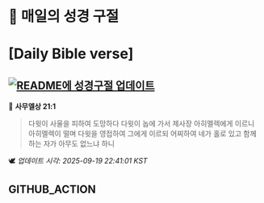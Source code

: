 # 🙏 매일의 성경 구절
# [Daily Bible verse]
## [![README에 성경구절 업데이트](https://github.com/DONGSUKA/first_test/actions/workflows/update-readme-bible.yml/badge.svg)](https://github.com/DONGSUKA/first_test/actions/workflows/update-readme-bible.yml)
<!-- START_BIBLE_VERSE -->
📖 **사무엘상 21:1**
> 다윗이 사울을 피하여 도망하다 다윗이 놉에 가서 제사장 아히멜렉에게 이르니 아히멜렉이 떨며 다윗을 영접하여 그에게 이르되 어찌하여 네가 홀로 있고 함께 하는 자가 아무도 없느냐 하니

🕊️ _업데이트 시각: 2025-09-19 22:41:01 KST_
  <!-- END_BIBLE_VERSE -->
## GITHUB_ACTION
